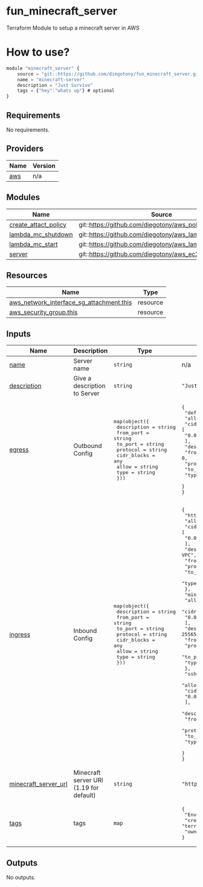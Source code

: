 # fun_minecraft_server
Terraform Module to setup a minecraft server in AWS

# How to use?
```js
module "minecraft_server" {
    source = "git::https://github.com/diegotony/fun_minecraft_server.git?ref=main"
    name = "minecraft-server"
    description = "Just Survive"
    tags = {"hey":"whats up"} # optional
}
```
<!-- BEGIN_TF_DOCS -->
## Requirements

No requirements.

## Providers

| Name | Version |
|------|---------|
| <a name="provider_aws"></a> [aws](#provider\_aws) | n/a |

## Modules

| Name | Source | Version |
|------|--------|---------|
| <a name="module_create_attact_policy"></a> [create\_attact\_policy](#module\_create\_attact\_policy) | git::https://github.com/diegotony/aws_policy.git | first_version |
| <a name="module_lambda_mc_shutdown"></a> [lambda\_mc\_shutdown](#module\_lambda\_mc\_shutdown) | git::https://github.com/diegotony/aws_lambda_function.git | v1.1.0 |
| <a name="module_lambda_mc_start"></a> [lambda\_mc\_start](#module\_lambda\_mc\_start) | git::https://github.com/diegotony/aws_lambda_function.git | v1.1.0 |
| <a name="module_server"></a> [server](#module\_server) | git::https://github.com/diegotony/aws_ec2_instance.git | main |

## Resources

| Name | Type |
|------|------|
| [aws_network_interface_sg_attachment.this](https://registry.terraform.io/providers/hashicorp/aws/latest/docs/resources/network_interface_sg_attachment) | resource |
| [aws_security_group.this](https://registry.terraform.io/providers/hashicorp/aws/latest/docs/resources/security_group) | resource |

## Inputs

| Name | Description | Type | Default | Required |
|------|-------------|------|---------|:--------:|
| <a name="input_name"></a> [name](#input\_name) | Server name | `string` | n/a | yes |
| <a name="input_description"></a> [description](#input\_description) | Give a description to Server | `string` | `"Just Survive"` | no |
| <a name="input_egress"></a> [egress](#input\_egress) | Outbound Config | <pre>map(object({<br>    description = string<br>    from_port   = string<br>    to_port     = string<br>    protocol    = string<br>    cidr_blocks = any<br>    allow       = string<br>    type        = string<br>  }))</pre> | <pre>{<br>  "default": {<br>    "allow": "true",<br>    "cidr_blocks": [<br>      "0.0.0.0/0"<br>    ],<br>    "description": "default",<br>    "from_port": 0,<br>    "protocol": "-1",<br>    "to_port": 0,<br>    "type": "egress"<br>  }<br>}</pre> | no |
| <a name="input_ingress"></a> [ingress](#input\_ingress) | Inbound Config | <pre>map(object({<br>    description = string<br>    from_port   = string<br>    to_port     = string<br>    protocol    = string<br>    cidr_blocks = any<br>    allow       = string<br>    type        = string<br>  }))</pre> | <pre>{<br>  "http-80": {<br>    "allow": "true",<br>    "cidr_blocks": [<br>      "0.0.0.0/0"<br>    ],<br>    "description": "Allow port 80 from VPC",<br>    "from_port": 80,<br>    "protocol": "tcp",<br>    "to_port": 80,<br>    "type": "ingress"<br>  },<br>  "minecraft": {<br>    "allow": "true",<br>    "cidr_blocks": [<br>      "0.0.0.0/0"<br>    ],<br>    "description": "Allow port 25565 from VPC",<br>    "from_port": 25565,<br>    "protocol": "tcp",<br>    "to_port": 25565,<br>    "type": "ingress"<br>  },<br>  "ssh-22": {<br>    "allow": "true",<br>    "cidr_blocks": [<br>      "0.0.0.0/0"<br>    ],<br>    "description": "Allow port 22 from VPC",<br>    "from_port": 22,<br>    "protocol": "tcp",<br>    "to_port": 22,<br>    "type": "ingress"<br>  }<br>}</pre> | no |
| <a name="input_minecraft_server_url"></a> [minecraft\_server\_url](#input\_minecraft\_server\_url) | Minecraft server URl (1.19 for default) | `string` | `"https://launcher.mojang.com/v1/objects/e00c4052dac1d59a1188b2aa9d5a87113aaf1122/server.jar"` | no |
| <a name="input_tags"></a> [tags](#input\_tags) | tags | `map` | <pre>{<br>  "Environment": "minecraft-server",<br>  "created-by": "terraform",<br>  "owner": "Notch"<br>}</pre> | no |

## Outputs

No outputs.
<!-- END_TF_DOCS -->